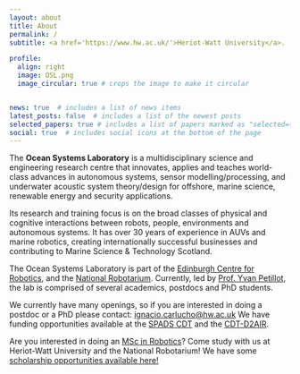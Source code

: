 ```yaml
---
layout: about
title: About
permalink: /
subtitle: <a href='https://www.hw.ac.uk/'>Heriot-Watt University</a>.

profile:
  align: right
  image: OSL.png
  image_circular: true # crops the image to make it circular


news: true  # includes a list of news items
latest_posts: false  # includes a list of the newest posts
selected_papers: true # includes a list of papers marked as "selected={true}"
social: true  # includes social icons at the bottom of the page
---
```


The **Ocean Systems Laboratory** is a multidisciplinary science and engineering research centre that innovates, applies and teaches world-class advances in autonomous systems, sensor modelling/processing, and underwater acoustic system theory/design for offshore, marine science, renewable energy and security applications. 

Its research and training focus is on the broad classes of physical and cognitive interactions between robots, people, environments and autonomous systems. It has over 30 years of experience in AUVs and marine robotics, creating internationally successful businesses and contributing to Marine Science & Technology Scotland.


The Ocean Systems Laboratory is part of the [Edinburgh Centre for Robotics](https://www.edinburgh-robotics.org/), and the [National Robotarium](https://thenationalrobotarium.com/). Currently, led by [Prof. Yvan Petillot](https://researchportal.hw.ac.uk/en/persons/yvan-petillot), the lab is comprised of several academics, postdocs and PhD students. 


We currently have many openings, so if you are interested in doing a postdoc or a PhD please contact: ignacio.carlucho@hw.ac.uk 
We have funding opportunities available at the [SPADS CDT](https://spads.ac.uk/how-apply) and the [CDT-D2AIR](https://www.edinburgh-robotics.org/apply). 

Are you interested in doing an [MSc in Robotics](https://www.hw.ac.uk/study/postgraduate/robotics)? Come study with us at Heriot-Watt University and the National Robotarium! We have some [scholarship opportunities available here!](https://www.hw.ac.uk/study/fees-and-funding/scholarships-and-bursaries/heriot-watt-future-shapers-scholarship)
